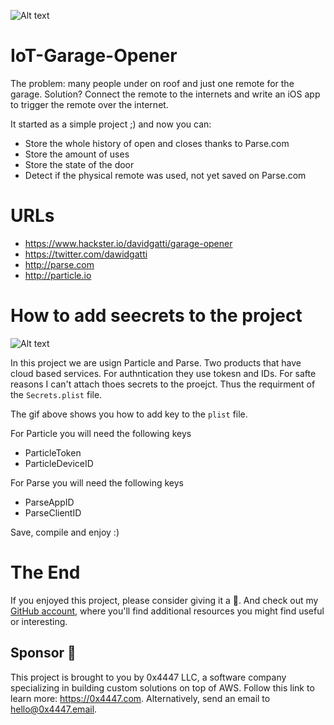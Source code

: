 ![Alt text](https://github.com/davidgatti/IoT-Garage-Opener/blob/assets/Images/header.jpg "IoT Garage Opener")

# IoT-Garage-Opener
The problem: many people under on roof and just one remote for the garage. Solution? Connect the remote to the internets and write an iOS app to trigger the remote over the internet.

It started as a simple project ;) and now you can:

- Store the whole history of open and closes thanks to Parse.com
- Store the amount of uses 
- Store the state of the door
- Detect if the physical remote was used, not yet saved on Parse.com

# URLs

- https://www.hackster.io/davidgatti/garage-opener
- https://twitter.com/dawidgatti
- http://parse.com
- http://particle.io

# How to add seecrets to the project

![Alt text](https://github.com/davidgatti/IoT-Garage-Opener/blob/assets/Images/How%20to%20add%20plist.gif "How to add plist in Xcode")

In this project we are usign Particle and Parse. Two products that have cloud based services. For authntication they use tokesn and IDs. For safte reasons I can't attach thoes secrets to the proejct. Thus the requirment of the `Secrets.plist` file. 

The gif above shows you how to add key to the `plist` file. 

For Particle you will need the following keys

- ParticleToken
- ParticleDeviceID

For Parse you will need the following keys

- ParseAppID
- ParseClientID

Save, compile and enjoy :)

# The End

If you enjoyed this project, please consider giving it a 🌟. And check out my [GitHub account](https://github.com/davidgatti), where you'll find additional resources you might find useful or interesting.

## Sponsor 🎊

This project is brought to you by 0x4447 LLC, a software company specializing in building custom solutions on top of AWS. Follow this link to learn more: https://0x4447.com. Alternatively, send an email to [hello@0x4447.email](mailto:hello@0x4447.email?Subject=Hello%20From%20Repo&Body=Hi%2C%0A%0AMy%20name%20is%20NAME%2C%20and%20I%27d%20like%20to%20get%20in%20touch%20with%20someone%20at%200x4447.%0A%0AI%27d%20like%20to%20discuss%20the%20following%20topics%3A%0A%0A-%20LIST_OF_TOPICS_TO_DISCUSS%0A%0ASome%20useful%20information%3A%0A%0A-%20My%20full%20name%20is%3A%20FIRST_NAME%20LAST_NAME%0A-%20My%20time%20zone%20is%3A%20TIME_ZONE%0A-%20My%20working%20hours%20are%20from%3A%20TIME%20till%20TIME%0A-%20My%20company%20name%20is%3A%20COMPANY%20NAME%0A-%20My%20company%20website%20is%3A%20https%3A%2F%2F%0A%0ABest%20regards.).
